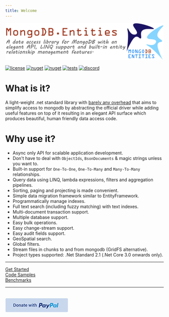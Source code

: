 ```yaml
---
title: Welcome
---
```


![](images/header.svg)

[![license](https://img.shields.io/github/license/dj-nitehawk/MongoDB.Entities?color=blue&label=license&logo=Github&style=flat-square)](https://github.com/dj-nitehawk/MongoDB.Entities/blob/master/README.md) [![nuget](https://img.shields.io/nuget/v/MongoDB.Entities?label=version&logo=NuGet&style=flat-square)](https://www.nuget.org/packages/MongoDB.Entities) [![nuget](https://img.shields.io/nuget/dt/MongoDB.Entities?color=blue&label=downloads&logo=NuGet&style=flat-square)](https://www.nuget.org/packages/MongoDB.Entities) [![tests](https://img.shields.io/azure-devops/tests/RyanGunner/MongoDB%20Entities/4?color=blue&label=tests&logo=Azure%20DevOps&style=flat-square)](https://dev.azure.com/RyanGunner/MongoDB%20Entities/_build/latest?definitionId=4) [![discord](https://img.shields.io/discord/768493765995921449?color=blue&label=discord&logo=discord&logoColor=white&style=flat-square)](https://discord.gg/8UpqWT35rj)

# What is it?
A light-weight .net standard library with [barely any overhead](wiki/Performance-Benchmarks.md) that aims to simplify access to mongodb by abstracting the official driver while adding useful features on top of it resulting in an elegant API surface which produces beautiful, human friendly data access code.

# Why use it?
- Async only API for scalable application development.
- Don't have to deal with `ObjectIds`, `BsonDocuments` & magic strings unless you want to.
- Built-in support for `One-To-One`, `One-To-Many` and `Many-To-Many` relationships.
- Query data using LINQ, lambda expressions, filters and aggregation pipelines.
- Sorting, paging and projecting is made convenient.
- Simple data migration framework similar to EntityFramework.
- Programmatically manage indexes.
- Full text search (including fuzzy matching) with text indexes.
- Multi-document transaction support.
- Multiple database support.
- Easy bulk operations.
- Easy change-stream support.
- Easy audit fields support.
- GeoSpatial search.
- Global filters.
- Stream files in chunks to and from mongodb (GridFS alternative).
- Project types supported: .Net Standard 2.1 (.Net Core 3.0 onwards only).

---

<div class="actions-container">
  <div><a href="wiki/Get-Started.md">Get Started</a></div>
  <div><a href="wiki/Code-Samples.md">Code Samples</a></div>
  <div><a href="wiki/Performance-Benchmarks.md">Benchmarks</a></div>
</div>

---

<div class="actions-container">
  <a href="https://www.paypal.com/cgi-bin/webscr?cmd=_s-xclick&hosted_button_id=9LM2APQXVA9VE">
    <img src="images/donate.png" style="margin-top:20px;"/>
  </a>
</div>
